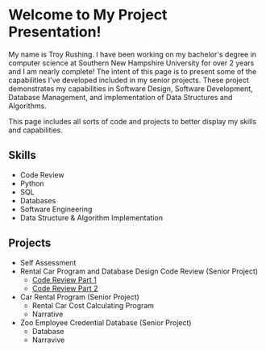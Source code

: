 # **Welcome to My Project Presentation!**

My name is Troy Rushing. I have been working on my bachelor's degree in computer science at Southern New Hampshire University
for over 2 years and I am nearly complete! The intent of this page is to present some of the capabilities I've developed included 
in my senior projects. These project demonstrates my capabilities in Software Design, Software Development, Database
Management, and implementation of Data Structures and Algorithms. 

This page includes all sorts of code and projects to better display my skills and capabilities. 

## Skills
- Code Review
- Python
- SQL
- Databases
- Software Engineering
- Data Structure & Algorithm Implementation

## Projects
- Self Assessment
- Rental Car Program and Database Design Code Review (Senior Project)
  - [Code Review Part 1](https://github.com/troyrushing/troyrushing.github.io/blob/master/code%20review_part%201.pptx)
  - [Code Review Part 2](https://github.com/troyrushing/troyrushing.github.io/blob/master/code%20review_part%202.pptx)
- Car Rental Program (Senior Project)
  - Rental Car Cost Calculating Program
  - Narrative
- Zoo Employee Credential Database (Senior Project)
  - Database
  - Narravive
